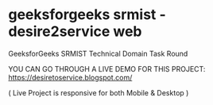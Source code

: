 # geeksforgeeks srmist - desire2service web
GeeksforGeeks SRMIST Technical Domain Task Round
 
YOU CAN GO THROUGH A LIVE DEMO FOR THIS PROJECT:
https://desiretoservice.blogspot.com/

( Live Project is responsive for both Mobile & Desktop )
